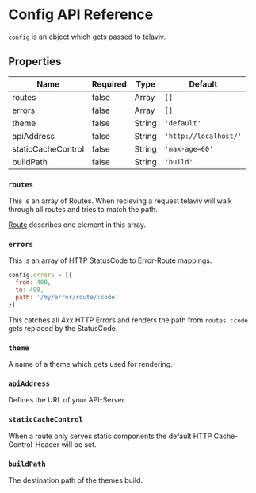 # Config API Reference
`config` is an object which gets passed to [telaviv](telaviv.md).

## Properties

Name               | Required | Type   | Default
------------------ | -------- | ------ | ---------------------
routes             | false    | Array  | `[]`
errors             | false    | Array  | `[]`
theme              | false    | String | `'default'`
apiAddress         | false    | String | `'http://localhost/'`
staticCacheControl | false    | String | `'max-age=60'`
buildPath          | false    | String | `'build'`

### `routes`
This is an array of Routes. When recieving a request telaviv will walk through all routes and tries to match the path.

[Route](route.md) describes one element in this array.

### `errors`
This is an array of HTTP StatusCode to Error-Route mappings.

```js
config.errors = [{
  from: 400,
  to: 499,
  path: '/my/error/route/:code'
}]
```

This catches all 4xx HTTP Errors and renders the path from `routes`. `:code` gets replaced by the StatusCode.

### `theme`
A name of a theme which gets used for rendering.

### `apiAddress`
Defines the URL of your API-Server.

### `staticCacheControl`
When a route only serves static components the default HTTP Cache-Control-Header will be set.

### `buildPath`
The destination path of the themes build.
